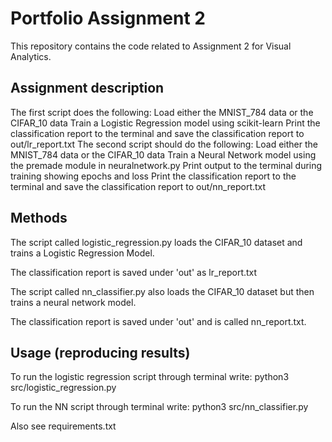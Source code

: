 # Portfolio Assignment 2
This repository contains the code related to Assignment 2 for Visual Analytics.

## Assignment description

The first script does the following:
Load either the MNIST_784 data or the CIFAR_10 data
Train a Logistic Regression model using scikit-learn
Print the classification report to the terminal and save the classification report to out/lr_report.txt
The second script should do the following:
Load either the MNIST_784 data or the CIFAR_10 data
Train a Neural Network model using the premade module in neuralnetwork.py
Print output to the terminal during training showing epochs and loss
Print the classification report to the terminal and save the classification report to out/nn_report.txt


## Methods
The script called logistic_regression.py loads the CIFAR_10 dataset and trains a Logistic Regression Model. 

The classification report is saved under 'out' as lr_report.txt

The script called nn_classifier.py also loads the CIFAR_10 dataset but then trains a neural network model. 

The classification report is saved under 'out' and is called nn_report.txt.

## Usage (reproducing results)
To run the logistic regression script through terminal write: python3 src/logistic_regression.py

To run the NN script through terminal write: python3 src/nn_classifier.py


Also see requirements.txt


